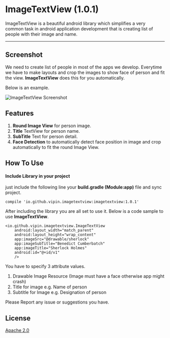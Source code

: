 ImageTextView (1.0.1)
===================


ImageTextView is a beautiful android library which simplifies a very common task in android application development that is creating list of people with their image and name.

----------


Screenshot
-------------

We need to create list of people in most of the apps we develop. Everytime we have to make layouts and crop the images to show face of person and fit the view. **ImageTextView** does this for you automatically. 

Below is an example.

![ImageTextView Screenshot](https://raw.githubusercontent.com/vipinagrahari/ImageTextView/master/screenshots/screen1.png)


Features
-------------

 1. **Round Image View** for person image.
 2. **Title** TextView for person name. 
 3. **SubTitle** Text for person detail.
 4. **Face Detection** to automatically detect face position in image and crop automatically to fit the round Image View.
 

How To Use
-------------
#### Include Library in your project ####
just include the following line your **build.gradle (Module:app)** file and sync project.

    compile 'io.github.vipin.imagetextview:imagetextview:1.0.1'

After including the library you are all set to use it. Below is a code sample to use **ImageTextView**.

    <io.github.vipin.imagetextview.ImageTextView
        android:layout_width="match_parent"
        android:layout_height="wrap_content"
        app:imageSrc="@drawable/sherlock"
        app:imageSubTitle="Benedict Cumberbatch"
        app:imageTitle="Sherlock Holmes"
        android:id="@+id/v1"
        /> 

You have to specify 3 attribute values.

 1. Drawable Image Resource (Image must have a face otherwise app might crash)
 2. Title for image  e.g. Name of person
 3. Subtitle for Image e.g. Designation of person

Please Report any issue or suggestions you have.

License
-------------

[Apache 2.0](https://github.com/vipinagrahari/ImageTextView/edit/master/LICENSE.md)





 
